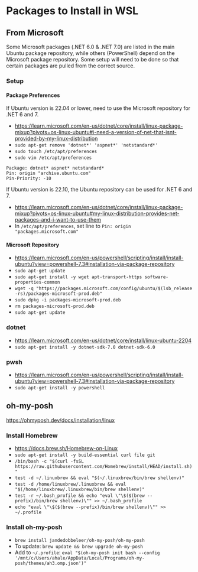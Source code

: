 # Packages to Install in WSL

## From Microsoft

Some Microsoft packages (.NET 6.0 & .NET 7.0) are listed in the main Ubuntu package repository, while others (PowerShell) depend on the Microsoft package repository. Some setup will need to be done so that certain packages are pulled from the correct source.

### Setup

#### Package Preferences

If Ubuntu version is 22.04 or lower, need to use the Microsoft repository for .NET 6 and 7.

- <https://learn.microsoft.com/en-us/dotnet/core/install/linux-package-mixup?pivots=os-linux-ubuntu#i-need-a-version-of-net-that-isnt-provided-by-my-linux-distribution>
- `sudo apt-get remove 'dotnet*' 'aspnet*' 'netstandard*'`
- `sudo touch /etc/apt/preferences`
- `sudo vim /etc/apt/preferences`

```config
Package: dotnet* aspnet* netstandard*
Pin: origin "archive.ubuntu.com"
Pin-Priority: -10
```

If Ubuntu version is 22.10, the Ubuntu repository can be used for .NET 6 and 7.

- <https://learn.microsoft.com/en-us/dotnet/core/install/linux-package-mixup?pivots=os-linux-ubuntu#my-linux-distribution-provides-net-packages-and-i-want-to-use-them>
- In `/etc/apt/preferences`, set line to `Pin: origin "packages.microsoft.com"`

#### Microsoft Repository

- <https://learn.microsoft.com/en-us/powershell/scripting/install/install-ubuntu?view=powershell-7.3#installation-via-package-repository>
- `sudo apt-get update`
- `sudo apt-get install -y wget apt-transport-https software-properties-common`
- `wget -q "https://packages.microsoft.com/config/ubuntu/$(lsb_release -rs)/packages-microsoft-prod.deb"`
- `sudo dpkg -i packages-microsoft-prod.deb`
- `rm packages-microsoft-prod.deb`
- `sudo apt-get update`

### dotnet

- <https://learn.microsoft.com/en-us/dotnet/core/install/linux-ubuntu-2204>
- `sudo apt-get install -y dotnet-sdk-7.0 dotnet-sdk-6.0`

### pwsh

- <https://learn.microsoft.com/en-us/powershell/scripting/install/install-ubuntu?view=powershell-7.3#installation-via-package-repository>
- `sudo apt-get install -y powershell`

## oh-my-posh

<https://ohmyposh.dev/docs/installation/linux>

### Install Homebrew

- <https://docs.brew.sh/Homebrew-on-Linux>
- `sudo apt-get install -y build-essential curl file git`
- `/bin/bash -c "$(curl -fsSL https://raw.githubusercontent.com/Homebrew/install/HEAD/install.sh)"`
- `test -d ~/.linuxbrew && eval "$(~/.linuxbrew/bin/brew shellenv)"`
- `test -d /home/linuxbrew/.linuxbrew && eval "$(/home/linuxbrew/.linuxbrew/bin/brew shellenv)"`
- `test -r ~/.bash_profile && echo "eval \"\$($(brew --prefix)/bin/brew shellenv)\"" >> ~/.bash_profile`
- `echo "eval \"\$($(brew --prefix)/bin/brew shellenv)\"" >> ~/.profile`

### Install oh-my-posh

- `brew install jandedobbeleer/oh-my-posh/oh-my-posh`
- To update: `brew update && brew upgrade oh-my-posh`
- Add to `~/.profile`: `eval "$(oh-my-posh init bash --config '/mnt/c/Users/ahale/AppData/Local/Programs/oh-my-posh/themes/ah3.omp.json')"`
